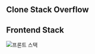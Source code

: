 ## Clone Stack Overflow

## Frontend Stack

![프론트 스택](https://user-images.githubusercontent.com/117655658/231129522-caa57bba-b866-4c9b-b97c-66ff7c4d8f9f.png)
